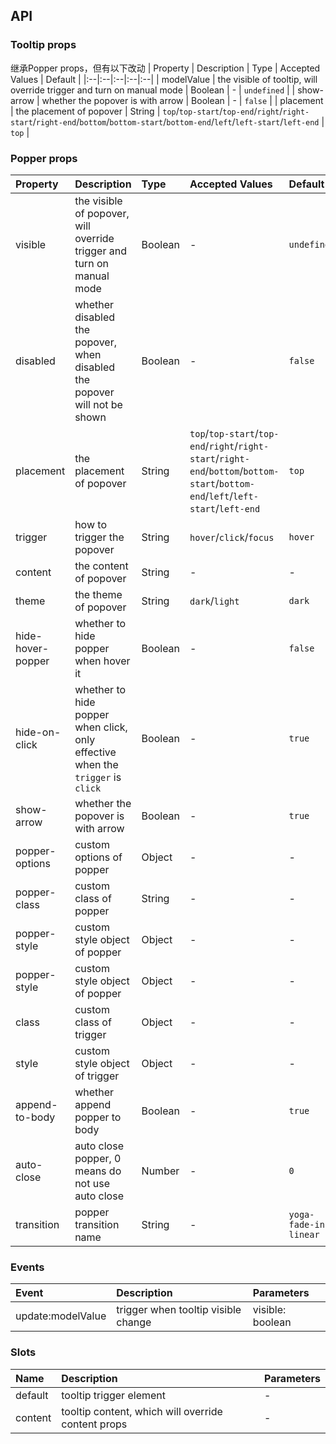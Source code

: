 ## API

### Tooltip props
继承Popper props，但有以下改动
| Property | Description | Type | Accepted Values | Default |
|:--|:--|:--|:--|:--|
| modelValue | the visible of tooltip, will override trigger and turn on manual mode | Boolean | - | `undefined` |
| show-arrow | whether the popover is with arrow | Boolean | - | `false` |
| placement | the placement of popover | String | `top`/`top-start`/`top-end`/`right`/`right-start`/`right-end`/`bottom`/`bottom-start`/`bottom-end`/`left`/`left-start`/`left-end` | `top` |
### Popper props
| Property | Description | Type | Accepted Values | Default |
|:--|:--|:--|:--|:--|
| visible | the visible of popover, will override trigger and turn on manual mode | Boolean | - | `undefined` |
| disabled | whether disabled the popover, when disabled the popover will not be shown | Boolean | - | `false` |
| placement | the placement of popover | String | `top`/`top-start`/`top-end`/`right`/`right-start`/`right-end`/`bottom`/`bottom-start`/`bottom-end`/`left`/`left-start`/`left-end` | `top` |
| trigger | how to trigger the popover | String | `hover`/`click`/`focus` | `hover` |
| content | the content of popover | String | - | - |
| theme | the theme of popover | String | `dark`/`light` | `dark` |
| hide-hover-popper | whether to hide popper when hover it | Boolean | - | `false` |
| hide-on-click | whether to hide popper when click, only effective when the `trigger` is `click` | Boolean | - | `true` |
| show-arrow | whether the popover is with arrow | Boolean | - | `true` |
| popper-options | custom options of popper | Object | - | - |
| popper-class | custom class of popper | String | - | - |
| popper-style | custom style object of popper | Object | - | - |
| popper-style | custom style object of popper | Object | - | - |
| class | custom class of trigger | Object | - | - |
| style | custom style object of trigger | Object | - | - |
| append-to-body | whether append popper to body | Boolean | - | `true` |
| auto-close | auto close popper, 0 means do not use auto close | Number | - | `0` |
| transition | popper transition name | String | - | `yoga-fade-in-linear` |

### Events
| Event | Description | Parameters |
|:--|:--|:--|
| update:modelValue | trigger when tooltip visible change | visible: boolean |

### Slots
| Name | Description | Parameters |
|:--|:--|:--|
| default | tooltip trigger element | - |
| content | tooltip content, which will override content props | - |
